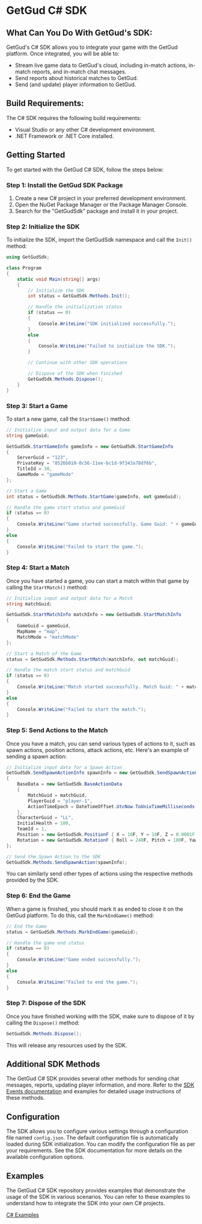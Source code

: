 # GetGud C# SDK

## What Can You Do With GetGud's SDK:

GetGud's C# SDK allows you to integrate your game with the GetGud platform. Once integrated, you will be able to:

- Stream live game data to GetGud's cloud, including in-match actions, in-match reports, and in-match chat messages.
- Send reports about historical matches to GetGud.
- Send (and update) player information to GetGud.

## Build Requirements:
The C# SDK requires the following build requirements:

- Visual Studio or any other C# development environment.
- .NET Framework or .NET Core installed.

## Getting Started

To get started with the GetGud C# SDK, follow the steps below:

### Step 1: Install the GetGud SDK Package

1. Create a new C# project in your preferred development environment.
2. Open the NuGet Package Manager or the Package Manager Console.
3. Search for the "GetGudSdk" package and install it in your project.

### Step 2: Initialize the SDK

To initialize the SDK, import the GetGudSdk namespace and call the `Init()` method:

```csharp
using GetGudSdk;

class Program
{
    static void Main(string[] args)
    {
        // Initialize the SDK
        int status = GetGudSdk.Methods.Init();

        // Handle the initialization status
        if (status == 0)
        {
            Console.WriteLine("SDK initialized successfully.");
        }
        else
        {
            Console.WriteLine("Failed to initialize the SDK.");
        }

        // Continue with other SDK operations

        // Dispose of the SDK when finished
        GetGudSdk.Methods.Dispose();
    }
}
```

### Step 3: Start a Game

To start a new game, call the `StartGame()` method:

```csharp
// Initialize input and output data for a Game
string gameGuid;

GetGudSdk.StartGameInfo gameInfo = new GetGudSdk.StartGameInfo
{
    ServerGuid = "123",
    PrivateKey = "8526b010-0c56-11ee-bc1d-9f343a78df6b",
    TitleId = 30,
    GameMode = "gameMode"
};

// Start a Game
int status = GetGudSdk.Methods.StartGame(gameInfo, out gameGuid);

// Handle the game start status and gameGuid
if (status == 0)
{
    Console.WriteLine("Game started successfully. Game Guid: " + gameGuid);
}
else
{
    Console.WriteLine("Failed to start the game.");
}
```

### Step 4: Start a Match

Once you have started a game, you can start a match within that game by calling the `StartMatch()` method:

```csharp
// Initialize input and output data for a Match
string matchGuid;

GetGudSdk.StartMatchInfo matchInfo = new GetGudSdk.StartMatchInfo
{
    GameGuid = gameGuid,
    MapName = "map",
    MatchMode = "matchMode"
};

// Start a Match of the Game
status = GetGudSdk.Methods.StartMatch(matchInfo, out matchGuid);

// Handle the match start status and matchGuid
if (status == 0)
{
    Console.WriteLine("Match started successfully. Match Guid: " + matchGuid);
}
else
{
    Console.WriteLine("Failed to start the match.");
}
```

### Step 5: Send Actions to the Match

Once you have a match, you can send various types of actions to it, such as spawn actions, position actions, attack actions, etc. Here's an example of sending a spawn action:

```csharp
// Initialize input data for a Spawn Action
GetGudSdk.SendSpawnActionInfo spawnInfo = new GetGudSdk.SendSpawnActionInfo
{
    BaseData = new GetGudSdk.BaseActionData
    {
        MatchGuid = matchGuid,
        PlayerGuid = "player-1",
        ActionTimeEpoch = DateTimeOffset.UtcNow.ToUnixTimeMilliseconds()
    },
    CharacterGuid = "LL",
    InitialHealth = 100,
    TeamId = 1,
    Position = new GetGudSdk.PositionF { X = 10F, Y = 10F, Z = 0.0001F },
    Rotation = new GetGudSdk.RotationF { Roll = 240F, Pitch = 180F, Yaw = 0F }
};

// Send the Spawn Action to the SDK
GetGudSdk.Methods.SendSpawnAction(spawnInfo);
```
You can similarly send other types of actions using the respective methods provided by the SDK.

### Step 6: End the Game

When a game is finished, you should mark it as ended to close it on the GetGud platform. To do this, call the `MarkEndGame()` method:

```csharp
// End the Game
status = GetGudSdk.Methods.MarkEndGame(gameGuid);

// Handle the game end status
if (status == 0)
{
    Console.WriteLine("Game ended successfully.");
}
else
{
    Console.WriteLine("Failed to end the game.");
}
```

### Step 7: Dispose of the SDK

Once you have finished working with the SDK, make sure to dispose of it by calling the `Dispose()` method:

```csharp
GetGudSdk.Methods.Dispose();
```
This will release any resources used by the SDK.

## Additional SDK Methods

The GetGud C# SDK provides several other methods for sending chat messages, reports, updating player information, and more. Refer to the [SDK Events documentation](https://github.com/getgud-io/getgud-docs/blob/main/Integrations/C%2B%2B/cpp-integration.md#sdk-methods) and examples for detailed usage instructions of these methods.

## Configuration

The SDK allows you to configure various settings through a configuration file named `config.json`. The default configuration file is automatically loaded during SDK initialization. You can modify the configuration file as per your requirements. See the SDK documentation for more details on the available configuration options.

## Examples

The GetGud C# SDK repository provides examples that demonstrate the usage of the SDK in various scenarios. You can refer to these examples to understand how to integrate the SDK into your own C# projects.

[C# Examples](https://github.com/getgud-io/csharp-getgud-sdk/tree/main/examples)
